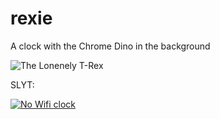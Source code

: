 # rexie

A clock with the Chrome Dino in the background


![The Lonenely T-Rex](https://upload.wikimedia.org/wikipedia/commons/thumb/f/f0/Chromium_T-Rex-error-offline.png/80px-Chromium_T-Rex-error-offline.png)

SLYT:

[![No Wifi clock](https://img.youtube.com/vi/eb3I8qLKDIM/mqdefault.jpg)](https://www.youtube.com/watch?v=eb3I8qLKDIM)

